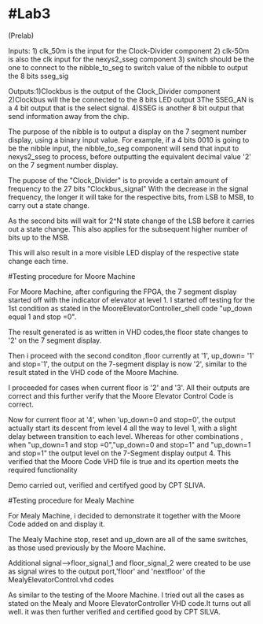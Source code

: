 #Lab3
====
(Prelab)

Inputs: 1) clk_50m is the input for the Clock-Divider component
        2) clk-50m is also the clk input for the nexys2_sseg component
        3) switch should be the one to connect to the nibble_to_seg to switch value  of the nibble to output the 8 bits sseg_sig

Outputs:1)Clockbus is the output of the Clock_Divider component 
        2)Clockbus will the be connected to the 8 bits LED output
        3The SSEG_AN is a 4 bit output that is the select signal.
        4)SSEG is another 8 bit output that send information away from the chip.

The purpose of the nibble is to output a display on the 7 segment  number display, using a binary input value. For example, if a 4 bits 0010 is going to be the nibble input, the nibble_to_seg component will send that input to nexys2_sseg to process, before outputting the equivalent decimal value '2' on the 7 segment number display.

The pupose of the "Clock_Divider" is to provide a certain amount of frequency to the 27 bits "Clockbus_signal" With the decrease in the signal frequency, the longer it will take for the respective bits, from LSB to MSB, to carry out a state change.

As the second bits will wait for 2^N state change of the LSB before it carries out a state change. This also applies for the subsequent  higher number of bits up to the MSB.  

This will  also result in a more visible LED display of the respective state change each time.

#Testing procedure for Moore Machine

For Moore Machine, after configuring the FPGA, the 7 segment display started off with the indicator of elevator at level 1. 
I started off testing for the 1st condition as stated in the MooreElevatorController_shell code 
"up_down equal  1  and stop =0".

The result generated is as written in VHD codes,the floor state changes to '2' on the 7 segment display. 

Then i proceed with the second conditon ,floor currently at '1', up_down= '1' and stop='1', the output on the 7-segment display is now '2', similar to the result stated in the VHD code of the Moore Machine.

I proceeded for cases when current floor is '2' and '3'. All their outputs are correct and this further verify that the Moore Elevator Control Code is correct.

Now for current floor at '4', when 'up_down=0 and stop=0', the output actually start its descent from level 4 all the way to level 1, with a slight delay between transition to each level. Whereas for other combinations , when 
"up_down=1 and stop =0","up_down=0 and stop=1" and "up_down=1 and stop=1" the output level on the 7-Segment display output 4. This verified that the Moore Code VHD file is true and its opertion meets the required functionality

Demo carried out, verified and certifyed good by CPT SLIVA.

#Testing procedure for Mealy Machine 

For Mealy Machine, i decided to demonstrate it together with the Moore Code added on and display it.

The Mealy Machine stop, reset and up_down are all of the same switches, as those used previously by the Moore Machine.

Additional signal-->floor_signal_1 and floor_signal_2 were created to be use as signal wires to the output port,'floor' and 'nextfloor' of the MealyElevatorControl.vhd codes

As similar to the testing of the Moore Machine. I tried out all the cases as stated on the Mealy and Moore ElevatorController VHD code.It turns out all well. it was then further verified and certified good by CPT SILVA.



